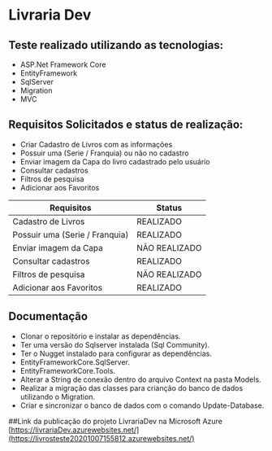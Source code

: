 # Livraria Dev

## Teste realizado utilizando as tecnologias:
  * ASP.Net Framework Core
  * EntityFramework
  * SqlServer
  * Migration
  * MVC
  
## Requisitos Solicitados e status de realização: 
  * Criar Cadastro de Livros com as informações
  * Possuir uma (Serie / Franquia) ou não no cadastro 
  * Enviar imagem da Capa do livro cadastrado pelo usuário
  * Consultar cadastros
  * Filtros de pesquisa
  * Adicionar aos Favoritos
  
Requisitos                      | Status 
------------------------------- | --------------
Cadastro de Livros              | REALIZADO
Possuir uma (Serie / Franquia)  | REALIZADO
Enviar imagem da Capa           | NÃO REALIZADO
Consultar cadastros             | REALIZADO
Filtros de pesquisa             | NÃO REALIZADO  
Adicionar aos Favoritos         | REALIZADO

## Documentação
 * Clonar o repositório e instalar as dependências.
 * Ter uma versão do Sqlserver instalada (Sql Community).
 * Ter o Nugget instalado para configurar as dependências.
 * EntityFrameworkCore.SqlServer.
 * EntityFrameworkCore.Tools.
 * Alterar a String de conexão dentro do arquivo Context na pasta Models.
 * Realizar a migração das classes para crianção do banco de dados utilizando o Migration.
 * Criar e sincronizar o banco de dados com o comando Update-Database.

##Link da publicação do projeto LivrariaDev na Microsoft Azure
  [https://livrariaDev.azurewebsites.net/](https://livrosteste20201007155812.azurewebsites.net/)
